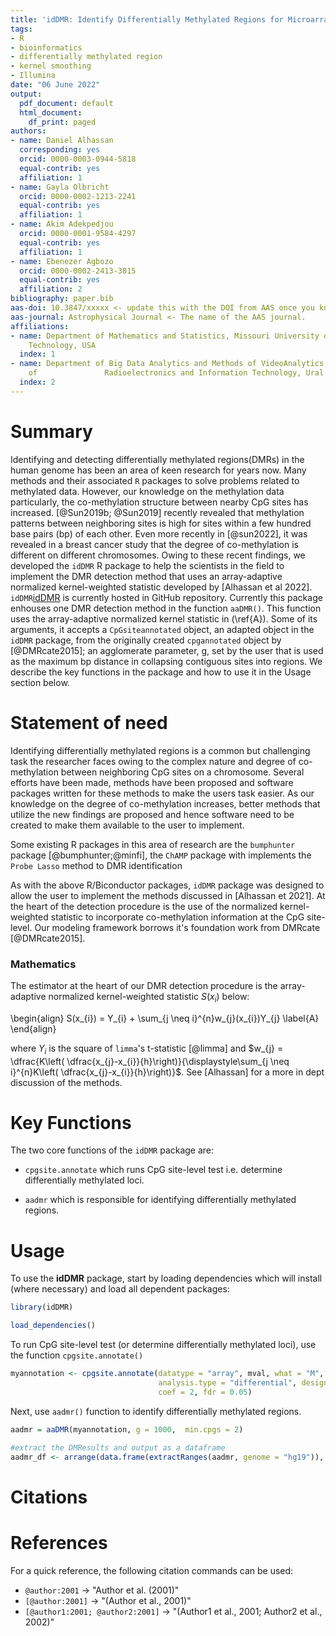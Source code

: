 ```yaml
---
title: 'idDMR: Identify Differentially Methylated Regions for Microarray Data '
tags:
- R
- bioinformatics
- differentially methylated region
- kernel smoothing
- Illumina
date: "06 June 2022"
output:
  pdf_document: default
  html_document:
    df_print: paged
authors:
- name: Daniel Alhassan
  corresponding: yes
  orcid: 0000-0003-0944-5818
  equal-contrib: yes
  affiliation: 1
- name: Gayla Olbricht
  orcid: 0000-0002-1213-2241
  equal-contrib: yes
  affiliation: 1
- name: Akim Adekpedjou
  orcid: 0000-0001-9584-4297
  equal-contrib: yes
  affiliation: 1
- name: Ebenezer Agbozo
  orcid: 0000-0002-2413-3815
  equal-contrib: yes
  affiliation: 2
bibliography: paper.bib
aas-doi: 10.3847/xxxxx <- update this with the DOI from AAS once you know it.
aas-journal: Astrophysical Journal <- The name of the AAS journal.
affiliations:
- name: Department of Mathematics and Statistics, Missouri University of Science and
    Technology, USA
  index: 1
- name: Department of Big Data Analytics and Methods of VideoAnalytics, Institute
    of               Radioelectronics and Information Technology, Ural Federal University
  index: 2
---
```


# Summary
Identifying and detecting differentially methylated regions(DMRs) in  the human genome has been an area of keen research for years now. Many methods and their associated `R` packages to solve problems related to methylated data. However, our knowledge on the methylation data particularly, the co-methylation structure between nearby CpG sites has increased. [@Sun2019b; @Sun2019] recently revealed that methylation patterns between neighboring sites is high for sites within a few hundred base pairs (bp) of each other. Even more recently in [@sun2022], it was revealed in a breast cancer study that the degree of co-methylation is different on different chromosomes. Owing to these recent findings, we developed the `idDMR`  R package to help the scientists in the field to implement the DMR detection method that uses an array-adaptive normalized kernel-weighted statistic developed by [Alhassan et al 2022].
`idDMR`[idDMR](https://github.com/DanielAlhassan/idDMR) is currently hosted in GitHub repository. Currently this package enhouses one DMR detection method in the function `aaDMR()`. This function uses the array-adaptive normalized kernel statistic in (\ref{A}). Some of its arguments, it accepts a `CpGsiteannotated` object, an adapted object in the `idDMR` package, from the originally created `cpgannotated` object by [@DMRcate2015]; an agglomerate parameter, g, set by the user that is used as the maximum bp distance in collapsing contiguous sites into regions. We describe the key functions in the package and how to use it in the Usage section below.



# Statement of need
Identifying differentially methylated regions is a common but challenging task the researcher faces owing to the complex nature and degree of co-methylation between neighboring CpG sites on a chromosome. Several efforts have been made, methods have been proposed and software packages written for these methods to make the users task easier. As our knowledge on the degree of co-methylation increases, better methods that utilize the new findings are proposed and hence software need to be created to make them available to the user to implement.

Some existing R packages in this area of research are the  `bumphunter` package [@bumphunter;@minfi], the `ChAMP` package with implements the `Probe Lasso` method to DMR identification
 
 As with the above R/Biconductor packages,  `idDMR` package was designed to allow the user to implement the methods discussed in [Alhassan et 2021]. At the heart of the detection procedure is the use of the normalized kernel-weighted statistic to incorporate co-methylation information at the CpG site-level. Our modeling framework borrows it's foundation work from DMRcate [@DMRcate2015].
 

### Mathematics
The estimator at the heart of our DMR detection procedure is the array-adaptive normalized kernel-weighted statistic $S(x_{i})$ below:

\begin{align}
S(x_{i}) = Y_{i} + \sum_{j \neq i}^{n}w_{j}(x_{i})Y_{j}
\label{A}
\end{align}


where $Y_{i}$ is the square of `limma`'s t-statistic [@limma] and $w_{j} = \dfrac{K\left( \dfrac{x_{j}-x_{i}}{h}\right)}{\displaystyle\sum_{j \neq i}^{n}K\left( \dfrac{x_{j}-x_{i}}{h}\right)}$.
See [Alhassan] for a more in dept discussion of the methods.

# Key Functions
The two core functions of the `idDMR` package are:
- `cpgsite.annotate` which runs CpG site-level test i.e. determine differentially methylated loci.

- `aadmr` which is responsible for identifying differentially methylated regions.


# Usage
To use the **idDMR** package, start by loading dependencies which will install (where necessary) and load all dependent packages:

```r
library(idDMR)

load_dependencies()
```

To run CpG site-level test (or determine differentially methylated loci), use the function `cpgsite.annotate()`
```r
myannotation <- cpgsite.annotate(datatype = "array", mval, what = "M", arraytype = "450K",
                                 analysis.type = "differential", design = design_mat,
                                 coef = 2, fdr = 0.05)
```

Next, use `aadmr()` function to identify differentially methylated regions.
```r
aadmr = aaDMR(myannotation, g = 1000,  min.cpgs = 2)

#extract the DMResults and output as a dataframe
aadmr_df <- arrange(data.frame(extractRanges(aadmr, genome = "hg19")), seqnames)

```

# Citations




# References
For a quick reference, the following citation commands can be used:
- `@author:2001`  ->  "Author et al. (2001)"
- `[@author:2001]` -> "(Author et al., 2001)"
- `[@author1:2001; @author2:2001]` -> "(Author1 et al., 2001; Author2 et al., 2002)"
